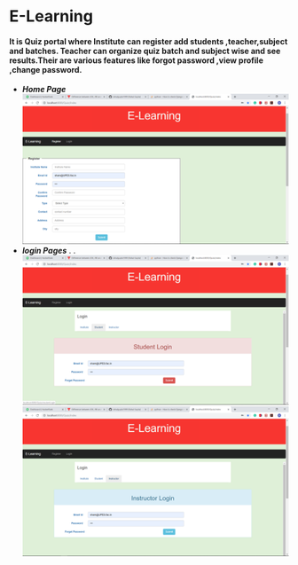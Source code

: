 # E-Learning
#### It is Quiz portal where Institute can register add students ,teacher,subject and batches. Teacher can organize quiz batch and subject wise and see results.Their are various features like forgot password ,view profile ,change password. 
- ***Home Page*** 
![Home Page](https://github.com/rahulgupta1999/E-Learning/blob/master/Output/Screenshot%20(5).png)
- ***login Pages***
.
.
![Home Page](https://github.com/rahulgupta1999/E-Learning/blob/master/Output/Screenshot%20(6).png)
![Home Page](https://github.com/rahulgupta1999/E-Learning/blob/master/Output/Screenshot%20(7).png)
